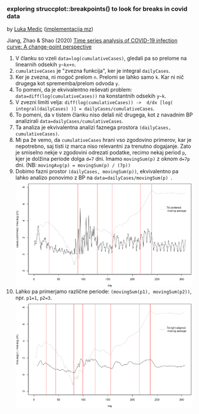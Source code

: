 ### exploring struccplot::breakpoints() to look for breaks in covid data

by [Luka Medic](https://github.com/luka-medic) ([implementacija mz](code/))

Jiang, Zhao & Shao (2020) [Time series analysis of COVID-19 infection curve: A change-point perspective](https://www.ncbi.nlm.nih.gov/pmc/articles/PMC7392157/pdf/main.pdf)

1. V  članku so vzeli `data=log(cumulativeCases)`, gledali pa so prelome na linearnih odsekih `y~kx+n`.
2. `cumulativeCases` je "zvezna funkcija", ker je integral `dailyCases`.
3. Ker je zvezna, ni mogoč prelom `n`. Prelomi se lahko samo `k`. Kar ni nič drugega kot sprememba/prelom odvoda `y`.
4. To pomeni, da je ekvivalentno reševati problem: `data=diff(log(cumulativeCases))` na konstantnih odsekih `y~k`.
5. V zvezni limiti velja: `diff(log(cumulativeCases)) ->  d/dx [log( integral(dailyCases) )] = dailyCases/cumulativeCases`.
6. To pomeni, da v tistem članku niso delali nič drugega, kot z navadnim BP analizirali  `data=dailyCases/cumulativeCases`.
7. Ta analiza je ekvivalentna analizi faznega prostora `(dailyCases, cumulativeCases)`.
8. Mi pa že vemo, da `cumulativeCases` hrani vso zgodovino primerov, kar je nepotrebno, saj tisti iz marca niso relevantni za trenutno dogajanje. Zato je smiselno nekje v zgodovini odrezati podatke, recimo nekaj period `p`, kjer je dolžina periode dolga `d=7` dni. Imamo `movingSum(p)` z oknom `d=7p` dni. (NB: `movingAvg(p) = movingSum(p) / (7p))`
9. Dobimo fazni prostor `(dailyCases, movingSum(p))`, ekvivalentno pa lahko analizo ponovimo z BP na `data=dailyCases/movingSum(p) `.
![plot1](figures/plot1.png)
10. Lahko pa primerjamo različne periode: `(movingSum(p1), movingSum(p2))`, npr. `p1=1`, `p2=3`.
![plot2](figures/plot2.png)